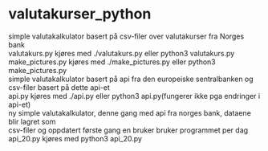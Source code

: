 # valutakurser_python
simple valutakalkulator basert på csv-filer over valutakurser fra Norges bank\
valutakurs.py kjøres med ./valutakurs.py eller python3 valutakurs.py\
make_pictures.py kjøres med ./make_pictures.py eller python3 make_pictures.py\
simple valutakalkulator basert på api fra den europeiske sentralbanken og csv-filer basert på dette api-et\
api.py kjøres med ./api.py eller python3 api.py(fungerer ikke pga endringer i api-et)\
ny simple valutakalkulator, denne gang med api fra norges bank, dataene blir lagret som\
csv-filer og oppdatert første gang en bruker bruker programmet per dag\
api_20.py kjøres med python3 api_20.py
